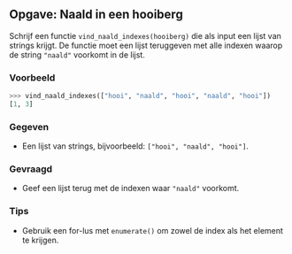 ## Opgave: Naald in een hooiberg

Schrijf een functie `vind_naald_indexes(hooiberg)` die als input een lijst van strings krijgt. De functie moet een lijst teruggeven met alle indexen waarop de string `"naald"` voorkomt in de lijst.

### Voorbeeld

```python
>>> vind_naald_indexes(["hooi", "naald", "hooi", "naald", "hooi"])
[1, 3]
```

### Gegeven

- Een lijst van strings, bijvoorbeeld: `["hooi", "naald", "hooi"]`.

### Gevraagd

- Geef een lijst terug met de indexen waar `"naald"` voorkomt.

### Tips

- Gebruik een for-lus met `enumerate()` om zowel de index als het element te krijgen.
